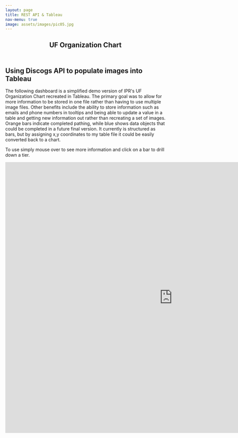 ```yaml
---
layout: page
title: REST API & Tableau
nav-menu: true
image: assets/images/pic05.jpg
---
```


<!-- Main -->
<div id="main" class="alt">

<!-- One -->
<section id="one">
	<div class="inner">
		<header class="major">
			<h1>UF Organization Chart</h1>
		</header>

<!-- Content -->
<h2 id="content">Using Discogs API to populate images into Tableau</h2>
<p>The following dashboard is a simplified demo version of IPR's UF Organization Chart recreated in Tableau. The primary goal was to allow for more information to be stored in one file rather than having to use multiple image files. Other benefits include the ability to store information such as emails and phone numbers in tooltips and being able to update a value in a table and getting new information out rather than recreating a set of images. Orange bars indicate completed pathing, while blue shows data objects that could be completed in a future final version. It currently is structured as bars, but by assigning x,y coordinates to my table file it could be easily converted back to a chart. </p>
<p>To use simply mouse over to see more information and click on a bar to drill down a tier.</p>
<iframe seamless frameborder="0" src="https://public.tableau.com/views/vinylcollection/Sheet1??:embed=yes&:display_count=yes&:showVizHome=no" width = '1050' height = '850' scrolling='yes' ></iframe>
</div>